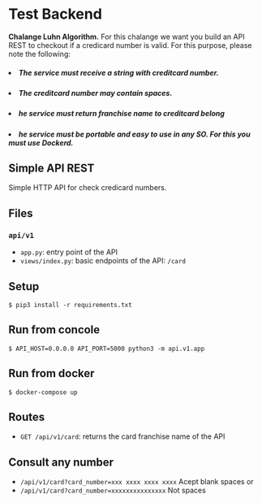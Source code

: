 # Test Backend

<b>Chalange Luhn Algorithm.</b> For this chalange we want you build an API REST to checkout if a credicard number is valid. For this purpose, please note the following:

##### <li>The service must receive a string with creditcard number.</li>
##### <li>The creditcard number may contain spaces.</li>
##### <li>he service must return franchise name to creditcard belong</li>
##### <li>he service must be portable and easy to use in any SO. For this you must use Dockerd.</li>


## Simple API REST

Simple HTTP API for check credicard numbers.

## Files

### `api/v1`

- `app.py`: entry point of the API
- `views/index.py`: basic endpoints of the API: `/card`


## Setup

```
$ pip3 install -r requirements.txt
```

## Run from concole

```
$ API_HOST=0.0.0.0 API_PORT=5000 python3 -m api.v1.app
```

## Run from docker

```
$ docker-compose up
```

## Routes

- `GET /api/v1/card`: returns the card franchise name of the API

## Consult any number

- `/api/v1/card?card_number=xxx xxxx xxxx xxxx` Acept blank spaces or 
- `/api/v1/card?card_number=xxxxxxxxxxxxxxx` Not spaces
